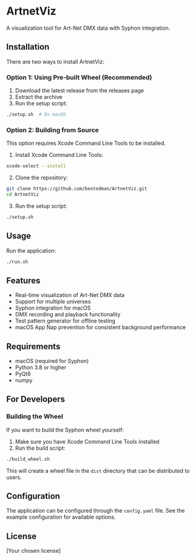 # ArtnetViz

A visualization tool for Art-Net DMX data with Syphon integration.

## Installation

There are two ways to install ArtnetViz:

### Option 1: Using Pre-built Wheel (Recommended)

1. Download the latest release from the releases page
2. Extract the archive
3. Run the setup script:
```bash
./setup.sh  # On macOS
```

### Option 2: Building from Source

This option requires Xcode Command Line Tools to be installed.

1. Install Xcode Command Line Tools:
```bash
xcode-select --install
```

2. Clone the repository:
```bash
git clone https://github.com/bentodman/ArtnetViz.git
cd ArtnetViz
```

3. Run the setup script:
```bash
./setup.sh
```

## Usage

Run the application:
```bash
./run.sh
```

## Features

- Real-time visualization of Art-Net DMX data
- Support for multiple universes
- Syphon integration for macOS
- DMX recording and playback functionality
- Test pattern generator for offline testing
- macOS App Nap prevention for consistent background performance

## Requirements

- macOS (required for Syphon)
- Python 3.8 or higher
- PyQt6
- numpy

## For Developers

### Building the Wheel

If you want to build the Syphon wheel yourself:

1. Make sure you have Xcode Command Line Tools installed
2. Run the build script:
```bash
./build_wheel.sh
```

This will create a wheel file in the `dist` directory that can be distributed to users.

## Configuration

The application can be configured through the `config.yaml` file. See the example configuration for available options.

## License

[Your chosen license]